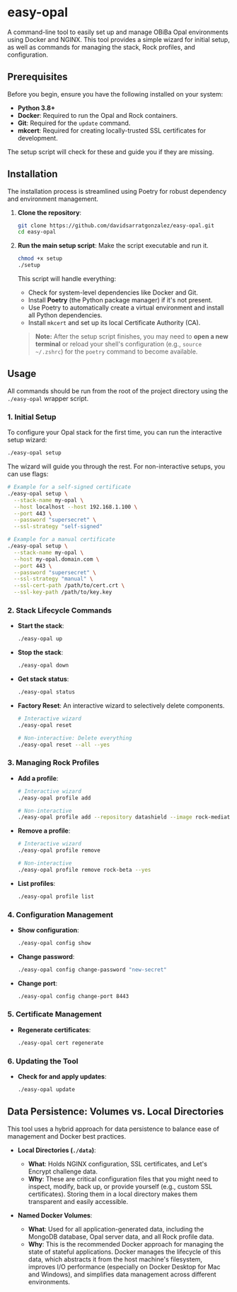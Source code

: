 # easy-opal

A command-line tool to easily set up and manage OBiBa Opal environments using Docker and NGINX. This tool provides a simple wizard for initial setup, as well as commands for managing the stack, Rock profiles, and configuration.

## Prerequisites

Before you begin, ensure you have the following installed on your system:
- **Python 3.8+**
- **Docker**: Required to run the Opal and Rock containers.
- **Git**: Required for the `update` command.
- **mkcert**: Required for creating locally-trusted SSL certificates for development.

The setup script will check for these and guide you if they are missing.

## Installation

The installation process is streamlined using Poetry for robust dependency and environment management.

1.  **Clone the repository**:
    ```bash
    git clone https://github.com/davidsarratgonzalez/easy-opal.git
    cd easy-opal
    ```

2.  **Run the main setup script**:
    Make the script executable and run it.
    ```bash
    chmod +x setup
    ./setup
    ```
    This script will handle everything:
    - Check for system-level dependencies like Docker and Git.
    - Install **Poetry** (the Python package manager) if it's not present.
    - Use Poetry to automatically create a virtual environment and install all Python dependencies.
    - Install `mkcert` and set up its local Certificate Authority (CA).
    
    > **Note:** After the setup script finishes, you may need to **open a new terminal** or reload your shell's configuration (e.g., `source ~/.zshrc`) for the `poetry` command to become available.

## Usage

All commands should be run from the root of the project directory using the `./easy-opal` wrapper script.

### 1. Initial Setup

To configure your Opal stack for the first time, you can run the interactive setup wizard:
```bash
./easy-opal setup
```
The wizard will guide you through the rest. For non-interactive setups, you can use flags:
```bash
# Example for a self-signed certificate
./easy-opal setup \
  --stack-name my-opal \
  --host localhost --host 192.168.1.100 \
  --port 443 \
  --password "supersecret" \
  --ssl-strategy "self-signed"

# Example for a manual certificate
./easy-opal setup \
  --stack-name my-opal \
  --host my-opal.domain.com \
  --port 443 \
  --password "supersecret" \
  --ssl-strategy "manual" \
  --ssl-cert-path /path/to/cert.crt \
  --ssl-key-path /path/to/key.key
```

### 2. Stack Lifecycle Commands

- **Start the stack**:
  ```bash
  ./easy-opal up
  ```
- **Stop the stack**:
  ```bash
  ./easy-opal down
  ```
- **Get stack status**:
  ```bash
  ./easy-opal status
  ```
- **Factory Reset**: An interactive wizard to selectively delete components.
  ```bash
  # Interactive wizard
  ./easy-opal reset

  # Non-interactive: Delete everything
  ./easy-opal reset --all --yes
  ```

### 3. Managing Rock Profiles

- **Add a profile**:
  ```bash
  # Interactive wizard
  ./easy-opal profile add

  # Non-interactive
  ./easy-opal profile add --repository datashield --image rock-mediation --name rock-beta --yes
  ```
- **Remove a profile**:
  ```bash
  # Interactive wizard
  ./easy-opal profile remove

  # Non-interactive
  ./easy-opal profile remove rock-beta --yes
  ```
- **List profiles**:
  ```bash
  ./easy-opal profile list
  ```

### 4. Configuration Management

- **Show configuration**:
  ```bash
  ./easy-opal config show
  ```
- **Change password**:
  ```bash
  ./easy-opal config change-password "new-secret"
  ```
- **Change port**:
  ```bash
  ./easy-opal config change-port 8443
  ```

### 5. Certificate Management

- **Regenerate certificates**:
  ```bash
  ./easy-opal cert regenerate
  ```

### 6. Updating the Tool

- **Check for and apply updates**:
  ```bash
  ./easy-opal update
  ```

## Data Persistence: Volumes vs. Local Directories

This tool uses a hybrid approach for data persistence to balance ease of management and Docker best practices.

-   **Local Directories (`./data`)**:
    -   **What**: Holds NGINX configuration, SSL certificates, and Let's Encrypt challenge data.
    -   **Why**: These are critical configuration files that you might need to inspect, modify, back up, or provide yourself (e.g., custom SSL certificates). Storing them in a local directory makes them transparent and easily accessible.

-   **Named Docker Volumes**:
    -   **What**: Used for all application-generated data, including the MongoDB database, Opal server data, and all Rock profile data.
    -   **Why**: This is the recommended Docker approach for managing the state of stateful applications. Docker manages the lifecycle of this data, which abstracts it from the host machine's filesystem, improves I/O performance (especially on Docker Desktop for Mac and Windows), and simplifies data management across different environments.
